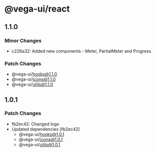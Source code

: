 # @vega-ui/react

## 1.1.0

### Minor Changes

- c226a32: Added new components - Meter, PartialMeter and Progress

### Patch Changes

- @vega-ui/hooks@1.1.0
- @vega-ui/icons@1.1.0
- @vega-ui/utils@1.1.0

## 1.0.1

### Patch Changes

- fb2ec42: Changed logo
- Updated dependencies [fb2ec42]
  - @vega-ui/hooks@1.0.1
  - @vega-ui/icons@1.0.1
  - @vega-ui/utils@1.0.1
